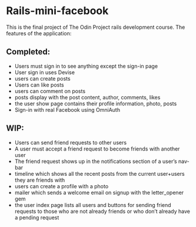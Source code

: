 # Rails-mini-facebook
This is the final project of The Odin Project rails development course. 
The features of the application: 

## Completed:
- Users must sign in to see anything except the sign-in page
- User sign in uses Devise
- users can create posts
- Users can like posts
- users can comment on posts
- posts display with the post content, author, comments, likes
- the user show page contains their profile information, photo, posts
- Sign-in with real Facebook using OmniAuth

## WIP:
- Users can send friend requests to other users
- A user must accept a friend request to become friends with another user
- The friend request shows up in the notifications section of a user’s nav-bar
- timeline which shows all the recent posts from the current user+users they are friends with
- users can create a profile with a photo
- mailer which sends a welcome email on signup with the letter_opener gem
- the user index page lists all users and buttons for sending friend requests to those who are not already friends or who don’t already have a pending request
